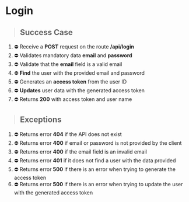 # Login

> ## Success Case

1. ⛔ Receive a **POST** request on the route **/api/login**
2. ⛔ Validates mandatory data **email** and **password**
3. ⛔ Validate that the **email** field is a valid email
4. ⛔ **Find** the user with the provided email and password
5. ⛔ Generates an **access token** from the user ID
6. ⛔ **Updates** user data with the generated access token
7. ⛔ Returns **200** with access token and user name

> ## Exceptions

1. ⛔ Returns error **404** if the API does not exist
2. ⛔ Returns error **400** if email or password is not provided by the client
3. ⛔ Returns error **400** if the email field is an invalid email
4. ⛔ Returns error **401** if it does not find a user with the data provided
5. ⛔ Returns error **500** if there is an error when trying to generate the access token
6. ⛔ Returns error **500** if there is an error when trying to update the user with the generated access token 